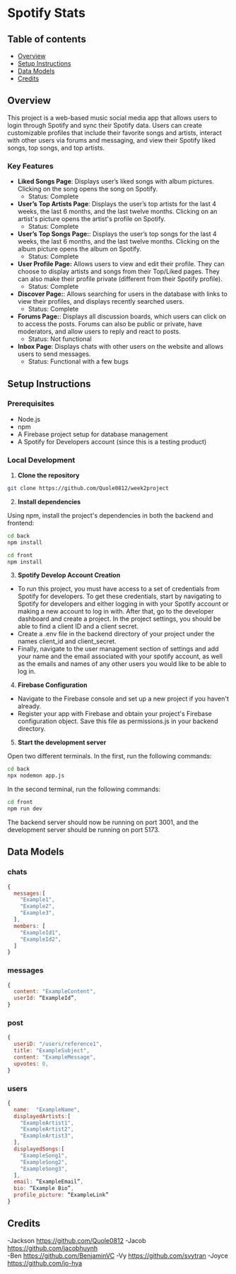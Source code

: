 # Spotify Stats

## Table of contents 
- [Overview](#overview)
- [Setup Instructions](#setup-instructions)
- [Data Models](#data-models)
- [Credits](#credits)


## Overview
This project is a web-based music social media app that allows users to login through Spotify and sync their Spotify data. Users can create customizable profiles that include their favorite songs and artists, interact with other users via forums and messaging, and view their Spotify liked songs, top songs, and top artists.

### Key Features

- **Liked Songs Page**: Displays user’s liked songs with album pictures. Clicking on the song opens the song on Spotify.
	- Status: Complete
- **User’s Top Artists Page**: Displays the user’s top artists for the last 4 weeks, the last 6 months, and the last twelve months. Clicking on an artist's picture opens the artist's profile on Spotify.
	- Status: Complete
- **User’s Top Songs Page:**: Displays the user’s top songs for the last 4 weeks, the last 6 months, and the last twelve months. Clicking on the album picture opens the album on Spotify. 
    - Status: Complete
- **User Profile Page:** Allows users to view and edit their profile. They can choose to display artists and songs from their Top/Liked pages. They can also make their profile private (different from their Spotify profile). 
    - Status: Complete
- **Discover Page:**: Allows searching for users in the database with links to view their profiles, and displays recently searched users.
    - Status: Complete
- **Forums Page:**: Displays all discussion boards, which users can click on to access the posts. Forums can also be public or private, have moderators, and allow users to reply and react to posts.
    - Status: Not functional
- **Inbox Page**: Displays chats with other users on the website and allows users to send messages.
	- Status: Functional with a few bugs 


## Setup Instructions
### Prerequisites
- Node.js
- npm
- A Firebase project setup for database management
- A Spotify for Developers account (since this is a testing product)

### Local Development

1. **Clone the repository**

```bash
git clone https://github.com/Quole0812/week2project
```
2. **Install dependencies**

Using npm, install the project's dependencies in both the backend and frontend:
```bash
cd back
npm install
```
```bash
cd front
npm install
```

3. **Spotify Develop Account Creation**

- To run this project, you must have access to a set of credentials from Spotify for developers. To get these credentials, start by navigating to Spotify for developers and either logging in with your Spotify account or making a new account to log in with. After that, go to the developer dashboard and create a project. In the project settings, you should be able to find a client ID and a client secret. 
- Create a .env file in the backend directory of your project under the names  client_id
and client_secret. 
- Finally, navigate to the user management section of settings and add your name and the email associated with your spotify account, as well as the emails and names of any other users you would like to be able to log in.  
4. **Firebase Configuration**
- Navigate to the Firebase console and set up a new project if you haven't already.
- Register your app with Firebase and obtain your project's Firebase configuration object. Save this file as permissions.js in your backend directory. 
5. **Start the development server**

Open two different terminals. In the first, run the following commands:
```bash
cd back
npx nodemon app.js
```

In the second terminal, run the following commands:
```bash
cd front
npm run dev
```
The backend server should now be running on port 3001, and the development server should be running on port 5173.


## Data Models
### chats
```javascript
{
  messages:[
    "Example1",
    "Example2",
    "Example3",
  ],
  members: [
    "ExampleId1",
    "ExampleId2",
  ]
}
```
### messages
```javascript
{
  content: "ExampleContent",
  userId: “ExampleId”,
}
```
### post
```javascript
{
  useriD: "/users/reference1",
  title: "ExampleSubject",
  content: "ExampleMessage",
  upvotes: 0,
}
```

### users
```javascript
{
  name:  "ExampleName",
  displayedArtists:[
    "ExampleArtist1",
    "ExampleArtist2",
    "ExampleArtist3",
  ],
  displayedSongs:[
    "ExampleSong1",
    "ExampleSong2",
    "ExampleSong3",
  ],
  email: “ExampleEmail”,
  bio: “Example Bio”,
  profile_picture: “ExampleLink”
}
```


## Credits 
-Jackson  https://github.com/Quole0812 
-Jacob https://github.com/jacobhuynh  
-Ben https://github.com/BenjaminVC 
-Vy https://github.com/svytran 
-Joyce https://github.com/jo-hya 


